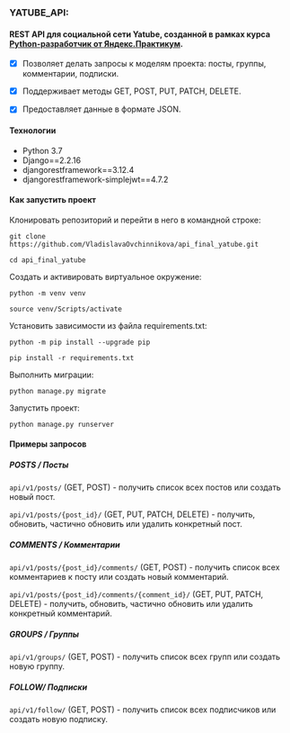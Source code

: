 ### YATUBE_API:
#### REST API для социальной сети Yatube, созданной в рамках курса [Python-разработчик от Яндекс.Практикум](https://practicum.yandex.ru/backend-developer/).

- [x] Позволяет делать запросы к моделям проекта: посты, группы, комментарии, подписки.

- [x] Поддерживает методы GET, POST, PUT, PATCH, DELETE.

- [x] Предоставляет данные в формате JSON.

#### Технологии
- Python 3.7
- Django==2.2.16
- djangorestframework==3.12.4
- djangorestframework-simplejwt==4.7.2

#### Как запустить проект
Клонировать репозиторий и перейти в него в командной строке:

```git clone https://github.com/VladislavaOvchinnikova/api_final_yatube.git```

```cd api_final_yatube```

Cоздать и активировать виртуальное окружение:

```python -m venv venv```

```source venv/Scripts/activate```

Установить зависимости из файла requirements.txt:

```python -m pip install --upgrade pip```

```pip install -r requirements.txt```

Выполнить миграции:

```python manage.py migrate```

Запустить проект:

```python manage.py runserver```

#### Примеры запросов

##### POSTS / Посты

```api/v1/posts/``` (GET, POST) - получить список всех постов или создать новый пост.

```api/v1/posts/{post_id}/``` (GET, PUT, PATCH, DELETE) - получить, обновить, частично обновить или удалить конкретный пост.

##### COMMENTS / Комментарии

```api/v1/posts/{post_id}/comments/``` (GET, POST) - получить список всех комментариев к посту или создать новый комментарий.

```api/v1/posts/{post_id}/comments/{comment_id}/``` (GET, PUT, PATCH, DELETE) - получить, обновить, частично обновить или удалить конкретный комментарий.

##### GROUPS / Группы

```api/v1/groups/``` (GET, POST) - получить список всех групп или создать новую группу.

##### FOLLOW/ Подписки

```api/v1/follow/``` (GET, POST) - получить список всех подписчиков или создать новую подписку.